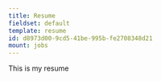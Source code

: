```yaml
---
title: Resume
fieldset: default
template: resume
id: d8973d00-9cd5-41be-995b-fe2708348d21
mount: jobs
---
```

This is my resume